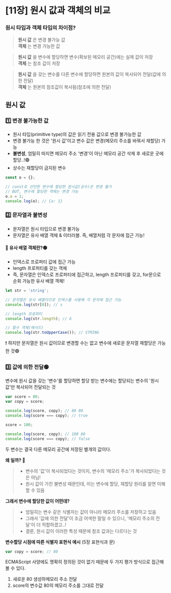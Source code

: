 # [11장] 원시 값과 객체의 비교

### 원시 타입과 객체 타입의 차이점?
> __원시 값__ 은 변경 불가능 값<br />
> __객체__ 는 변경 가능한 값

> __원시 값__ 을 변수에 할당하면 변수(확보된 메모리 공간)에는 실제 값이 저장<br />
> __객체__ 는 참조 값이 저장

> __원시 값__ 을 갖는 변수를 다른 변수에 할당하면 원본의 값이 복사되어 전달(값에 의한 전달)<br />
> __객체__ 는 원본의 참조값이 복사됨(참조에 의한 전달)

## 원시 값

### 1️⃣ 변경 불가능한 값
- 원시 타입(primitive type)의 값은 읽기 전용 값으로 변경 불가능한 값
- 변경 불가능 한 것은 '원시 값'이고 변수 값은 변경(메모리 주소를 바꿔서 재할당) 가능
- __불변성__, 엄밀히 따지면 메모리 주소 '변경'이 아닌 메모리 공간 삭제 후 새로운 곳에 할당..!🟢
- 상수는 재할당이 금지된 변수
```jsx
const o = {};

// const로 선언한 변수에 할당한 원시값(상수)은 변경 불가
// BUT, 변수에 할당한 객체는 변경 가능
o.a = 1;
console.log(o); // {a: 1}
```

### 2️⃣ 문자열과 불변성

- 문자열은 원시 타입으로 변경 불가능
- 문자열은 유사 배열 객체 & 이터러블. 즉, 배열처럼 각 문자에 접근 가능!


#### 🤔 유사 배열 객체란?🟢
- 인덱스로 프로퍼티 값에 접근 가능
- length 프로퍼티를 갖는 객체
- 즉, 문자열은 인덱스로 프로퍼티에 접근하고, length 프로퍼티를 갖고, for문으로 순회 가능한 유사 배열 객체!

```jsx
let str = 'string';

// 문자열은 유사 배열이므로 인덱스를 사용해 각 문자에 접근 가능
console.log(str[0]); // s

// length 프로퍼티
console.log(str.length); // 6

// 함수 객체(메서드)
console.log(str.toUpperCase()); // STRING
```
❗️ 하지만 문자열은 원시 값이므로 변경할 수는 없고 변수에 새로운 문자열 재할당은 가능한 것🟢

### 3️⃣ 값에 의한 전달🟢

변수에 원시 값을 갖는 '변수'를 할당하면 할당 받는 변수에는 할당되는 변수의 '원시 값'만 복사되어 전달되는 것

```jsx
var score = 80;
var copy = score;

console.log(score, copy); // 80 80
console.log(score === copy); // true

score = 100;

console.log(score, copy); // 100 80
console.log(score === copy); // false
```
두 변수는 결국 다른 메모리 공간에 저장된 별개의 값이다.

__왜 일까? 🤔__
> - 변수의 '값'이 복사되었다는 것이지, 변수의 '메모리 주소'가 복사되었다는 것은 아님!
> - 원시 값이 가진 불변성 때문인데, 이는 변수에 할당, 재할당 원리를 알면 이해할 수 있음

__그래서 변수에 할당한 값이 어떤데?__
> - 엄밀히는 변수 같은 식별자는 값이 아니라 메모리 주소를 저장하고 있음
> - 그래서 '값에 의한 전달'이 조금 어색한 말일 수 있으니, '메모리 주소의 전달'이 더 적합하겠고..!
> - 결론, 원시 값이 이러한 특성 때문에 참조 값과는 다르다는 것

__변수할당 시점에 따른 식별자 표현식 예시__ (5장 표현식과 문)
```jsx
var copy = score; // 80
```
ECMAScript 사양에도 명확히 정의된 것이 없기 때문에 두 가지 평가 방식으로 접근해 볼 수 있다.

1. 새로운 80 생성하메모리 주소 전달
2. score의 변수값 80의 메모리 주소를 그대로 전달
